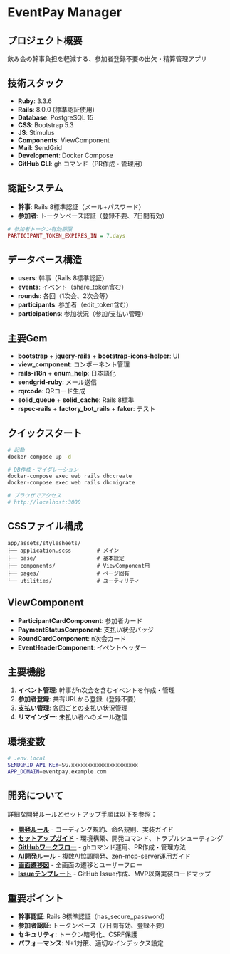 # EventPay Manager

## プロジェクト概要
飲み会の幹事負担を軽減する、参加者登録不要の出欠・精算管理アプリ

## 技術スタック
- **Ruby**: 3.3.6
- **Rails**: 8.0.0 (標準認証使用)
- **Database**: PostgreSQL 15
- **CSS**: Bootstrap 5.3
- **JS**: Stimulus
- **Components**: ViewComponent
- **Mail**: SendGrid
- **Development**: Docker Compose
- **GitHub CLI**: gh コマンド（PR作成・管理用）

## 認証システム
- **幹事**: Rails 8標準認証（メール+パスワード）
- **参加者**: トークンベース認証（登録不要、7日間有効）

```ruby
# 参加者トークン有効期限
PARTICIPANT_TOKEN_EXPIRES_IN = 7.days
```

## データベース構造
- **users**: 幹事（Rails 8標準認証）
- **events**: イベント（share_token含む）
- **rounds**: 各回（1次会、2次会等）
- **participants**: 参加者（edit_token含む）
- **participations**: 参加状況（参加/支払い管理）

## 主要Gem
- **bootstrap** + **jquery-rails** + **bootstrap-icons-helper**: UI
- **view_component**: コンポーネント管理
- **rails-i18n** + **enum_help**: 日本語化
- **sendgrid-ruby**: メール送信
- **rqrcode**: QRコード生成
- **solid_queue** + **solid_cache**: Rails 8標準
- **rspec-rails** + **factory_bot_rails** + **faker**: テスト

## クイックスタート
```bash
# 起動
docker-compose up -d

# DB作成・マイグレーション
docker-compose exec web rails db:create
docker-compose exec web rails db:migrate

# ブラウザでアクセス
# http://localhost:3000
```

## CSSファイル構成
```
app/assets/stylesheets/
├── application.scss        # メイン
├── base/                   # 基本設定
├── components/             # ViewComponent用
├── pages/                  # ページ固有
└── utilities/              # ユーティリティ
```

## ViewComponent
- **ParticipantCardComponent**: 参加者カード
- **PaymentStatusComponent**: 支払い状況バッジ
- **RoundCardComponent**: n次会カード
- **EventHeaderComponent**: イベントヘッダー

## 主要機能
1. **イベント管理**: 幹事がn次会を含むイベントを作成・管理
2. **参加者登録**: 共有URLから登録（登録不要）
3. **支払い管理**: 各回ごとの支払い状況管理
4. **リマインダー**: 未払い者へのメール送信

## 環境変数
```bash
# .env.local
SENDGRID_API_KEY=SG.xxxxxxxxxxxxxxxxxxxxx
APP_DOMAIN=eventpay.example.com
```


## 開発について
詳細な開発ルールとセットアップ手順は以下を参照：
- **[開発ルール](docs/development-rules.md)** - コーディング規約、命名規則、実装ガイド
- **[セットアップガイド](docs/setup.md)** - 環境構築、開発コマンド、トラブルシューティング
- **[GitHubワークフロー](docs/github-workflow.md)** - ghコマンド運用、PR作成・管理方法
- **[AI開発ルール](docs/ai-development-rules.md)** - 複数AI協調開発、zen-mcp-server運用ガイド
- **[画面遷移図](docs/screen-flow.md)** - 全画面の遷移とユーザーフロー
- **[Issueテンプレート](docs/issue-templates.md)** - GitHub Issue作成、MVP以降実装ロードマップ

## 重要ポイント
- **幹事認証**: Rails 8標準認証（has_secure_password）
- **参加者認証**: トークンベース（7日間有効、登録不要）
- **セキュリティ**: トークン暗号化、CSRF保護
- **パフォーマンス**: N+1対策、適切なインデックス設定